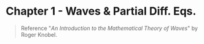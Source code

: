 # Chapter 1 - Waves & Partial Diff. Eqs. 

> Reference "*An Introduction to the Mathematical Theory of Waves*" by Roger Knobel.

